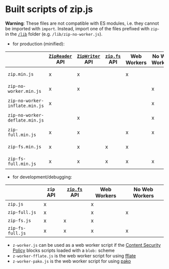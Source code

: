 # Built scripts of zip.js

**Warning**: These files are not compatible with ES modules, i.e. they cannot be imported with `import`. Instead, import one of the files prefixed with `zip-` in the [`/lib`](../lib) folder (e.g. `/lib/zip-no-worker.js`).

- for production (minified):

|                                | [`ZipReader`](https://gildas-lormeau.github.io/zip.js/api/classes/ZipReader.html) API | [`ZipWriter`](https://gildas-lormeau.github.io/zip.js/api/classes/ZipWriter.html) API | [`zip.fs`](https://gildas-lormeau.github.io/zip.js/api/classes/FS.html) API | Web Workers | No Web Workers | Usage                                                 |
|--------------------------------|-----------------|-----------------|--------------|-------------|----------------|-------------------------------------------------------|
| `zip.min.js`                   |               x |               x |              |           x |                | compression/decompression with web workers            |
| `zip-no-worker.min.js`         |               x |               x |              |             |              x | compression/decompression without web workers         |
| `zip-no-worker-inflate.min.js` |               x |                 |              |             |              x | decompression without web workers                     |
| `zip-no-worker-deflate.min.js` |                 |               x |              |             |              x | compression without web workers                       |
| `zip-full.min.js`              |               x |               x |              |           x |              x | compression/decompression with or without web workers |
| `zip-fs.min.js`                |               x |               x |            x |           x |                | compression/decompression with web workers            |
| `zip-fs-full.min.js`           |               x |               x |            x |           x |              x | compression/decompression with or without web workers |

- for development/debugging:

|                       | `zip` API | [`zip.fs`](https://gildas-lormeau.github.io/zip.js/api/classes/FS.html) API | Web Workers | No Web Workers | 
|-----------------------|-----------|--------------|-------------|----------------|
| `zip.js`              |         x |              |           x |                |
| `zip-full.js`         |         x |              |           x |              x |
| `zip-fs.js`           |         x |            x |           x |                |
| `zip-fs-full.js`      |         x |            x |           x |              x |

- `z-worker.js` can be used as a web worker script if the [Content Security Policy](https://developer.mozilla.org/docs/Web/HTTP/CSP) blocks scripts loaded with a `blob:` scheme
- `z-worker-fflate.js` is the web worker script for using [fflate](https://gildas-lormeau.github.io/zip.js/core-api.html#alternative-codec-fflate)
- `z-worker-pako.js` is the web worker script for using [pako](https://gildas-lormeau.github.io/zip.js/core-api.html#alternative-codec-pako)
